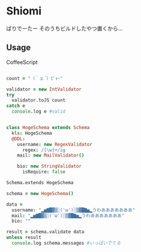 Shiomi
=======

ばりでーたー
そのうちビルドしたやつ置くから…


Usage
-------


CoffeeScript
```coffeescript

count = "（｀ェ´）ﾋﾟｬｰ"

validator = new IntValidator
try
  validator.toJS count
catch e
  console.log e #valid
```


```coffeescript

class HogeSchema extends Schema
  kls: HogeSchema
  @DDL:
    username: new RegexValidator
      regex: /[\w]+/ig
    mail: new MailValidator()

    bio: new StringValidator
      isRequire: false

Schema.extends HogeSchema

schema = new HogeSchema()

data = 
  username: "▂▅▇█▓▒░('ω')░▒▓█▇▅▂うわあああああああ"
  mail: "▂▅▇█▓▒░('ω')░▒▓█▇▅▂うわあああああああ"
  bio: ""

result = schema.validate data
unless result
  console.log schema.messages #いっぱいでてる
```